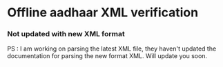 # Offline aadhaar XML verification

### Not updated with new XML format

PS : I am working on parsing the latest XML file, they haven't updated the documentation for parsing the new format XML. 
Will update you soon.
